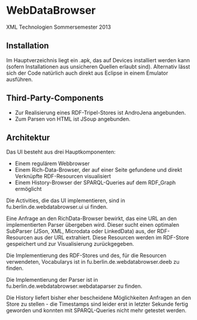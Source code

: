 WebDataBrowser
==============

XML Technologien Sommersemester 2013

Installation
-------------

Im Hauptverzeichnis liegt ein .apk, das auf Devices installiert werden kann (sofern Installationen aus unsicheren Quellen erlaubt sind). Alternativ lässt sich der Code natürlich auch direkt aus Eclipse in einem Emulator ausführen.

Third-Party-Components
-----------------------

* Zur Realisierung eines RDF-Tripel-Stores ist AndroJena angebunden.
* Zum Parsen von HTML ist JSoup angebunden.

Architektur
-----------

Das UI besteht aus drei Hauptkomponenten:
* Einem regulärem Webbrowser
* Einem Rich-Data-Browser, der auf einer Seite gefundene und direkt Verknüpfte RDF-Resourcen visualisiert
* Einem History-Browser der SPARQL-Queries auf dem RDF_Graph ermöglicht

Die Activities, die das UI implementieren, sind in fu.berlin.de.webdatabrowser.ui ui finden.

Eine Anfrage an den RichData-Browser bewirkt, das eine URL an den implementierten Parser übergeben wird. Dieser sucht einen optimalen SubParser (JSon, XML, Microdata oder LinkedData) aus, der RDF-Resourcen aus der URL extrahiert. Diese Resourcen werden im RDF-Store gespeichert und zur Visualisierung zurückgegeben.

Die Implementierung des RDF-Stores und des, für die Resourcen verwendeten, Vocabularys ist in fu.berlin.de.webdatabrowser.deeb zu finden.

Die Implementierung der Parser ist in fu.berlin.de.webdatabrowser.webdataparser zu finden.

Die History liefert bisher eher bescheidene Möglichkeiten Anfragen an den Store zu stellen - die Timestamps sind leider erst in letzter Sekunde fertig geworden und konnten mit SPARQL-Queries nicht mehr getestet werden.

